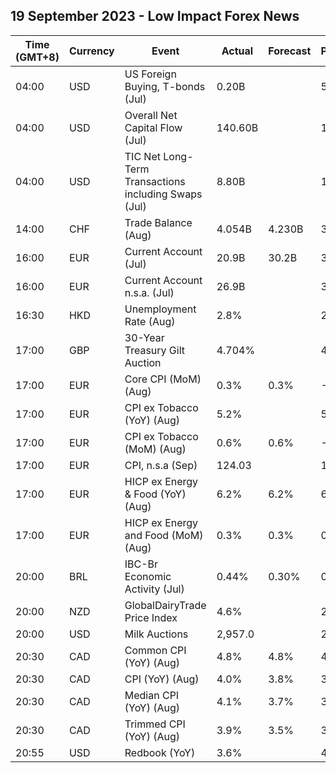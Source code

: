 ## 19 September 2023 - Low Impact Forex News

| Time (GMT+8) | Currency | Event | Actual | Forecast | Previous |
|------|----------|-------|--------|----------|----------|
| 04:00 | USD | US Foreign Buying, T-bonds (Jul) | 0.20B |  | 57.30B |
| 04:00 | USD | Overall Net Capital Flow (Jul) | 140.60B |  | 137.90B |
| 04:00 | USD | TIC Net Long-Term Transactions including Swaps (Jul) | 8.80B |  | 186.00B |
| 14:00 | CHF | Trade Balance (Aug) | 4.054B | 4.230B | 3.132B |
| 16:00 | EUR | Current Account (Jul) | 20.9B | 30.2B | 35.8B |
| 16:00 | EUR | Current Account n.s.a. (Jul) | 26.9B |  | 36.8B |
| 16:30 | HKD | Unemployment Rate (Aug) | 2.8% |  | 2.8% |
| 17:00 | GBP | 30-Year Treasury Gilt Auction | 4.704% |  | 4.484% |
| 17:00 | EUR | Core CPI (MoM) (Aug) | 0.3% | 0.3% | -0.1% |
| 17:00 | EUR | CPI ex Tobacco (YoY) (Aug) | 5.2% |  | 5.3% |
| 17:00 | EUR | CPI ex Tobacco (MoM) (Aug) | 0.6% | 0.6% | -0.1% |
| 17:00 | EUR | CPI, n.s.a (Sep) | 124.03 |  | 123.36 |
| 17:00 | EUR | HICP ex Energy & Food (YoY) (Aug) | 6.2% | 6.2% | 6.6% |
| 17:00 | EUR | HICP ex Energy and Food (MoM) (Aug) | 0.3% | 0.3% | 0.0% |
| 20:00 | BRL | IBC-Br Economic Activity (Jul) | 0.44% | 0.30% | 0.63% |
| 20:00 | NZD | GlobalDairyTrade Price Index | 4.6% |  | 2.7% |
| 20:00 | USD | Milk Auctions | 2,957.0 |  | 2,888.0 |
| 20:30 | CAD | Common CPI (YoY) (Aug) | 4.8% | 4.8% | 4.8% |
| 20:30 | CAD | CPI (YoY) (Aug) | 4.0% | 3.8% | 3.3% |
| 20:30 | CAD | Median CPI (YoY) (Aug) | 4.1% | 3.7% | 3.9% |
| 20:30 | CAD | Trimmed CPI (YoY) (Aug) | 3.9% | 3.5% | 3.6% |
| 20:55 | USD | Redbook (YoY) | 3.6% |  | 4.6% |
